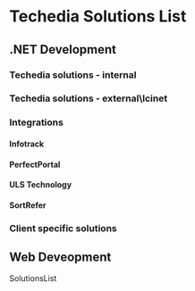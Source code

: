 # Techedia Solutions List


## .NET Development

### Techedia solutions - internal


### Techedia solutions - external\lcinet


### Integrations



#### Infotrack


#### PerfectPortal


#### ULS Technology


#### SortRefer

### Client specific solutions





## Web Deveopment

SolutionsList
